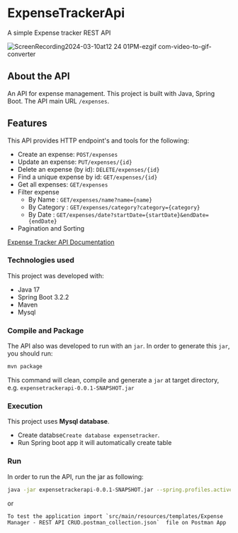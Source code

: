 # ExpenseTrackerApi
A simple Expense tracker REST API

![ScreenRecording2024-03-10at12 24 01PM-ezgif com-video-to-gif-converter](https://github.com/kanchan78/ExpenseTracker/assets/65346420/d1ccd485-3510-468f-a54c-27ef70057dad)


## About the API

An API for expense management. This project is built with Java, Spring Boot. 
The API main URL `/expenses`.

## Features

This API provides HTTP endpoint's and tools for the following:

* Create an expense: `POST/expenses`
* Update an expense: `PUT/expenses/{id}`
* Delete an expense (by id): `DELETE/expenses/{id}`
* Find a unique expense by id: `GET/expenses/{id}`
* Get all expenses: `GET/expenses`
* Filter expense
   * By Name : `GET/expenses/name?name={name}`
   * By Category : `GET/expenses/category?category={category}`
   * By Date : `GET/expenses/date?startDate={startDate}&endDate={endDate}`
* Pagination and Sorting


<a href="https://documenter.getpostman.com/view/4110434/2sA2xh3DME">Expense Tracker API Documentation</a>

### Technologies used

This project was developed with:

* Java 17
* Spring Boot 3.2.2
* Maven
* Mysql

### Compile and Package

The API also was developed to run with an `jar`. In order to generate this `jar`, you should run:

```bash
mvn package
```

This command will clean, compile and generate a `jar` at target directory, e.g. `expensetrackerapi-0.0.1-SNAPSHOT.jar`

### Execution

This project uses **Mysql database**.
* Create databse`Create database expensetracker`.
* Run Spring boot app it will automatically create table

### Run

In order to run the API, run the jar as following:

```bash
java -jar expensetrackerapi-0.0.1-SNAPSHOT.jar --spring.profiles.active=dev
```
    
or

````
To test the application import `src/main/resources/templates/Expense Manager - REST API CRUD.postman_collection.json`  file on Postman App
````
<!--- insomnia_collection.json
### Details

`POST/products`

This end-point is called to add a new Product.

**Body:**

```json
{
  "name": "Product name",
  "description": "Product description",
  "price": 99.5
}
```

**Where:**

`name` - product name (required)

`description` - product description (required)

`price` – product price(parsable as a BigDecimal (required)


**Return:** Returns all info about the added product including the generated id:

```json
{
  "id": "2018795b-3537-4ddc-a22f-69e90116c6c4",
  "name": "Product name",
  "description": "Product description",
  "price": 99.5
}
```

* 201 - Created: Everything worked as expected.
* 400 - Bad Request: the request was unacceptable. Reason: missing a required parameter.
* 500- Server Error: something went wrong on API.

`PUT/products/{id}`

This end-point is called to update a existing Product.

**Path param:**

`id` - product id to update (required)


**Body:**

```json
{
  "name": "Product name",
  "description": "Product description",
  "price": 99.5
}
```

**Where:**

`name` - product name (required)

`description` - product description (required)

`price` – product price(parsable as a BigDecimal (required)


**Return:** Returns all info about the updated product including the generated id:

```json
{
  "id": "2018795b-3537-4ddc-a22f-69e90116c6c4",
  "name": "Product name",
  "description": "Product description",
  "price": 99.5
}
```

* 200 - OK: Everything worked as expected.
* 400 - Bad Request: the request was unacceptable. Reason: missing a required parameter.
* 404 - Not Found: The product with path param id not exists.
* 500- Server Error: something went wrong on API.

`DELETE/products/{id}`

This end-point is called to delete a existing Product.

**Path param:**

`id` - product id to delete (required)


**Return:** Returns the http status code to operation:

* 200 - OK: Everything worked as expected.
* 404 - Not Found: The product with path param id not exists.
* 500- Server Error: something went wrong on API.

`GET/products/{id}`

This end-point is called to find a unique product Product.

**Path param:**

`id` - product id to find (required)


**Return:** Returns all about the product:

```json
{
  "id": "2018795b-3537-4ddc-a22f-69e90116c6c4",
  "name": "Product name",
  "description": "Product description",
  "price": 99.5
}
```

* 200 - OK: Everything worked as expected.
* 400 - Bad Request: the request was unacceptable. Reason: missing a required parameter.
* 404 - Not Found: The product with path param id not exists.
* 500- Server Error: something went wrong on API.


`GET/products`

This end-point is called to find all Products.

**Return:** Returns the list of products:

```json
[
	{
	  "id": "2018795b-3537-4ddc-a22f-69e90116c6c4",
	  "name": "Product name",
	  "description": "Product description",
	  "price": 99.5
	},
	{
	  "id": "2018795b-3537-4ddc-a22f-69e901163364",
	  "name": "Product name 2",
	  "description": "Product description 2",
	  "price": 10.5
	},
]
```

* 200 - OK: Everything worked as expected.
* 500- Server Error: something went wrong on API.

`GET/products/search?q={expression}&min_price={min_price}&max_price={max_price}`

This end-point is called to find products by some cryteria.

**Query params:**

`q` - product name or description

`min_price` - Minimum product price

`max_price` - Maximum product price


**Return:** Returns the list of products:

```json
[
	{
	  "id": "2018795b-3537-4ddc-a22f-69e90116c6c4",
	  "name": "Product name",
	  "description": "Product description",
	  "price": 99.5
	},
	{
	  "id": "2018795b-3537-4ddc-a22f-69e901163364",
	  "name": "Product name 2",
	  "description": "Product description 2",
	  "price": 10.5
	},
]
```

* 200 - OK: Everything worked as expected.
* 500- Server Error: something went wrong on API.


### Technologies used

This project was developed with:

* Java 8
* Spring Boot 2.5.2
* Maven
* Log4j2
* JUnit 5
* H2
* Swagger 3.0.0
* Model Mapper 2.3.9

### Compile and Package

The API also was developed to run with an `jar`. In order to generate this `jar`, you should run:

```bash
mvn package
```

This command will clean, compile and generate a `jar` at target directory, e.g. `products-java-api-1.0.0-SNAPSHOT.jar`

### Execution

This project uses **H2 database**. This database run in memory!. 
On run the project automatically will create a database, table and populate with 5 products!.

### Test

* For unit test phase, you can run:

```bash
mvn test
```

### Run

In order to run the API, run the jar as following:

```bash
java -jar products-java-api-1.0.0-SNAPSHOT.jar --spring.profiles.active=dev
```
    
or

```bash
mvn spring-boot:run -Dspring.profiles.active=dev
```

By default, the API will be available at [http://localhost:9999](http://localhost:9999)

### Documentation

* Swagger (development environment): [http://localhost:9999/swagger-ui/index.html](http://localhost:9999/swagger-ui/index.html)
 --->
